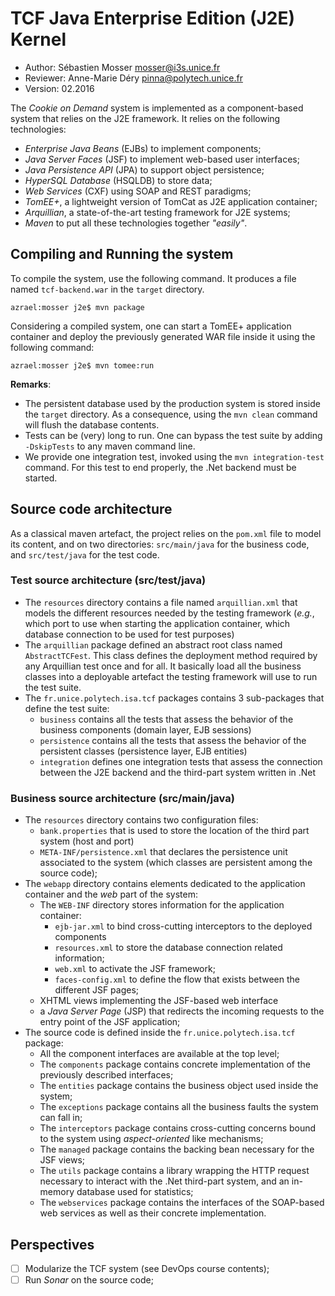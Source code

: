 # TCF Java Enterprise Edition (J2E) Kernel

  * Author: Sébastien Mosser [mosser@i3s.unice.fr](mosser@i3s.unice.fr)
  * Reviewer: Anne-Marie Déry [pinna@polytech.unice.fr](pinna@polytech.unice.fr)
  * Version: 02.2016

  
The _Cookie on Demand_ system is implemented as a component-based system that relies on the J2E framework. It relies on the following technologies:

  * _Enterprise Java Beans_ (EJBs) to implement components;
  * _Java Server Faces_ (JSF) to implement web-based user interfaces;
  * _Java Persistence API_ (JPA) to support object persistence;
  * _HyperSQL Database_ (HSQLDB) to store data;
  * _Web Services_ (CXF) using SOAP and REST paradigms;
  * _TomEE+_, a lightweight version of TomCat as J2E application container;
  * _Arquillian_, a state-of-the-art testing framework for J2E systems;
  * _Maven_ to put all these technologies together _"easily"_.

## Compiling and Running the system

To compile the system, use the following command. It produces a file named `tcf-backend.war` in the `target` directory.

    azrael:mosser j2e$ mvn package
    
Considering a compiled system, one can start a TomEE+ application container and deploy the previously generated WAR file inside it using the following command:

    azrael:mosser j2e$ mvn tomee:run

__Remarks__:

  * The persistent database used by the production system is stored inside the `target` directory. As a consequence, using the `mvn clean` command will flush the database contents.
  * Tests can be (very) long to run. One can bypass the test suite by adding `-DskipTests` to any maven command line.
  * We provide one integration test, invoked using the `mvn integration-test` command. For this test to end properly, the .Net backend must be started.
  
  
## Source code architecture  

As a classical maven artefact, the project relies on the `pom.xml` file to model its content, and on two directories: `src/main/java` for the business code, and `src/test/java` for the test code.

### Test source architecture (src/test/java)

  * The `resources` directory contains a file named `arquillian.xml` that models  the different resources needed by the testing framework (_e.g._, which port to use when starting the application container, which database connection to be used for test purposes)
  * The `arquillian` package defined an abstract root class named `AbstractTCFest`. This class defines the deployment method required by any Arquillian test once and for all. It basically load all the business classes into a deployable artefact the testing framework will use to run the test suite.
  * The `fr.unice.polytech.isa.tcf` packages contains 3 sub-packages that define the test suite:
    * `business` contains all the tests that assess the behavior of the business components (domain layer, EJB sessions)
    * `persistence` contains all the tests that assess the behavior of the persistent classes (persistence layer, EJB entities) 
    * `integration` defines one integration tests that assess the connection between the J2E backend and the third-part system written in .Net

### Business source architecture (src/main/java)  

  * The `resources` directory contains two configuration files:
    * `bank.properties` that is used to store the location of the third part system (host and port)
    * `META-INF/persistence.xml` that declares the persistence unit associated to the system (which classes are persistent among the source code);
  * The `webapp` directory contains elements dedicated to the application container and the _web_ part of the system:
    * The `WEB-INF` directory stores information for the application container:
      * `ejb-jar.xml` to bind cross-cutting interceptors to the deployed components
      *  `resources.xml` to store the database connection related information;
      *  `web.xml` to activate the JSF framework;
      *  `faces-config.xml` to define the flow that exists between the different JSF pages;
    * XHTML views implementing the JSF-based web interface
    * a _Java Server Page_ (JSP) that redirects the incoming requests to the entry point of the JSF application;
  * The source code is defined inside the `fr.unice.polytech.isa.tcf` package:
    * All the component interfaces are available at the top level;
    * The `components` package contains concrete implementation of the previously described interfaces;
    * The `entities` package contains the business object used inside the system;
    * The `exceptions` package contains all the business faults the system can fall in;
    * The `interceptors` package contains cross-cutting concerns bound to the system using _aspect-oriented_ like mechanisms;
    * The `managed` package contains the backing bean necessary for the JSF views;
    * The `utils` package contains a library wrapping the HTTP request necessary to interact with the .Net third-part system, and an in-memory database used for statistics;
    * The `webservices` package contains the interfaces of the SOAP-based web services as well as their concrete implementation.

## Perspectives

  - [ ] Modularize the TCF system (see DevOps course contents);  
  - [ ] Run _Sonar_ on the source code;    